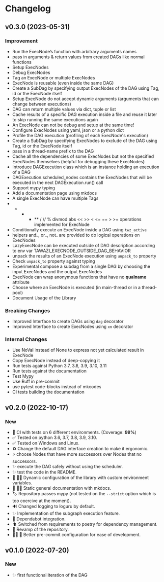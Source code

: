 # Changelog

## v0.3.0 (2023-05-31)

### Improvement

* Run the ExecNode’s function with arbitrary arguments names
* pass in arguments & return values from created DAGs like normal functions
* Setup ExecNodes
* Debug ExecNodes
* Tag an ExecNode or multiple ExecNodes
* ExecNode is reusable (even inside the same DAG)
* Create a SubDag by specifying output ExecNodes of the DAG using Tag, id or the ExecNode itself
* Setup ExecNode do not accept dynamic arguments (arguments that can change between executions)
* DAG can return multiple values via dict, tuple or list
* Cache results of a specific DAG execution inside a file and reuse it later to skip running the same executions again
* An ExecNode can not be debug and setup at the same time!
* Configure ExecNodes using yaml, json or a python dict
* Profile the DAG execution (profiling of each ExecNode's execution)
* Create a SubDag by specifying ExecNodes to exclude of the DAG using Tag, id or the ExecNode itself
* pass in a thread-name prefix to the DAG
* Cache all the dependencies of some ExecNodes but not the specified ExecNodes themselves (helpful for debugging these ExecNodes)
* Introduce DAGExecution class which is an instance holding an execution of a DAG
* DAGExecution.scheduled_nodes contains the ExecNodes that will be executed in the next DAGExecution.run() call
* Support mypy typing
* Add a documentation page using mkdocs
* A single ExecNode can have multiple Tags
* + - * ** / // % divmod abs << >> < <= == > >= operations implemented for ExecNode
* Conditionally execute an ExecNode inside a DAG using `twz_active`
* helpers and_, or_, not_ are provided to do logical operations on ExecNodes
* LazyExecNode can be executed outside of DAG description according to env var TAWAZI_EXECNODE_OUTSIDE_DAG_BEHAVIOR
* unpack the results of an ExecNode execution using `unpack_to` property
* Check `unpack_to` property against typing
* Experimental compose a subdag from a single DAG by choosing the input ExecNodes and the output ExecNodes
* ExecNode can wrap anonymous functions that have no __qualname__ attribute
* Choose where an ExecNode is executed (in main-thread or in a thread-pool)
* Document Usage of the Library

### Breaking Changes
* Improved Interface to create DAGs using `dag` decorator
* Improved Interface to create ExecNodes using `xn` decorator

### Internal Changes
* Use NoVal instead of None to express not yet calculated result in ExecNode
* Copy ExecNode instead of deep-copying it
* Run tests against Python 3.7, 3.8, 3.9, 3.10, 3.11
* Run tests against the documentation
* Test Mypy
* Use Ruff in pre-commit
* use pytest code-blocks instead of mkcodes
* CI tests building the documentation

## v0.2.0 (2022-10-17)

### New
* :green_heart: CI with tests on 6 different environments. (Coverage: **99%**)
* :white_check_mark: Tested on python 3.6, 3.7, 3.8, 3.9, 3.10.
* :white_check_mark: Tested on Windows and Linux.
* :recycle: Change the default DAG interface creation to make it ergonomic.
* :zap: choose Nodes that have more successors over Nodes that no successors.
* :sparkles: execute the DAG safely without using the scheduler.
* :sparkles: test the code in the README.
* :wrench: :technologist: Dynamic configuration of the library with custom environment variables.
* :memo: :technologist: Static general documentation with mkdocs.
* :label: Repository passes mypy (not tested on the `--strict` option which is too coercive at the moment).
* :loud_sound: Changed logging to loguru by default.
* :sparkles: Implementation of the subgraph execution feature.
* :green_heart: Dependabot integration.
* :arrow_up: Switched from requirements to poetry for dependency management.
* :art: Revamp of the repository.
* :technologist: :green_heart: Better pre-commit configuration for ease of development.

## v0.1.0 (2022-07-20)

### New
* :sparkles: first functional iteration of the DAG
